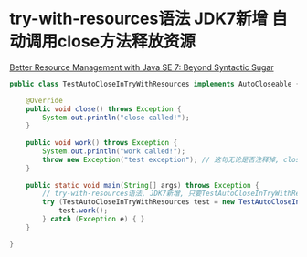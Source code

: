 # try-with-resources语法 JDK7新增 自动调用close方法释放资源


[Better Resource Management with Java SE 7: Beyond Syntactic Sugar](http://www.oracle.com/technetwork/articles/java/trywithresources-401775.html)

```java
public class TestAutoCloseInTryWithResources implements AutoCloseable {

	@Override
	public void close() throws Exception {
		System.out.println("close called!");
	}
	
	public void work() throws Exception {
		System.out.println("work called!");
		throw new Exception("test exception"); // 这句无论是否注释掉, close方法都会被调用
	}
	
	public static void main(String[] args) throws Exception {
		// try-with-resources语法, JDK7新增, 只要TestAutoCloseInTryWithResources实现了AutoCloseable接口, try结束时会自动调用close
		try (TestAutoCloseInTryWithResources test = new TestAutoCloseInTryWithResources()) {
			test.work();
		} catch (Exception e) { }
	}

}
```
